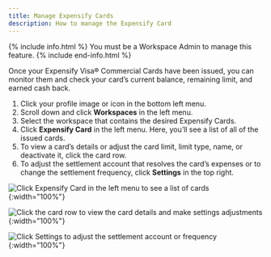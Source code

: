 ```yaml
---
title: Manage Expensify Cards
description: How to manage the Expensify Card
---
```

<div id="new-expensify" markdown="1">

{% include info.html %}
You must be a Workspace Admin to manage this feature.
{% include end-info.html %}

Once your Expensify Visa® Commercial Cards have been issued, you can monitor them and check your card’s current balance, remaining limit, and earned cash back.

1. Click your profile image or icon in the bottom left menu.
2. Scroll down and click **Workspaces** in the left menu.
3. Select the workspace that contains the desired Expensify Cards.
4. Click **Expensify Card** in the left menu. Here, you’ll see a list of all of the issued cards.
5. To view a card’s details or adjust the card limit, limit type, name, or deactivate it, click the card row.
6. To adjust the settlement account that resolves the card’s expenses or to change the settlement frequency, click **Settings** in the top right.

![Click Expensify Card in the left menu to see a list of cards]({{site.url}}/assets/images/ExpensifyHelp-WorkspaceFeeds_05.png){:width="100%"}

![Click the card row to view the card details and make settings adjustments]({{site.url}}/assets/images/ExpensifyHelp-WorkspaceFeeds_06.png){:width="100%"}

![Click Settings to adjust the settlement account or frequency]({{site.url}}/assets/images/ExpensifyHelp-WorkspaceFeeds_07.png){:width="100%"}

</div>
